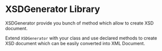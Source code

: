 # XSDGenerator Library
XSDGenerator provide you bunch of method which allow to create XSD document.

Extend `XSDGenerator` with your class and use declared methods to create XSD document which can be easily 
converted into XML Document.

